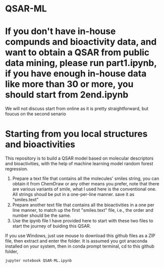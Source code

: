 # QSAR-ML
# If you don't have in-house compunds and bioactivity data, and want to obtain a QSAR from public data mining, please run part1.ipynb, if you have enough in-house data like more than 30 or more, you should start from 2end.ipynb
We will not discuss start from online as it is pretty straightforward, but foucus on the second senario

# Starting from you local structures and bioactivities
This repository is to build a QSAR model based on molecular descriptors and bioactivities, with the help of machine learning model random forest regression.

1. Prepare a text file that contains all the molecules' smiles string, you can obtain it from ChemDraw or any other means you prefer, note that there are various variants of smile, what I used here is the conventional one. All strings shoud be put in a one-per-line manner. save it as "smiles.text"
2. Prepare another text file that contains all the bioactivities in a one per line manner, to match up the first "smiles.text" file, i.e., the order and number should be the same.
3. Use the ipynb file I have provided here to start with these two files to start the journey of buiding this QSAR.

If you use Windows, just use mouse to download this github files as a ZIP file, then extract and enter the folder. It is assumed you got anaconda installed on your system, then
in conda prompt terminal, cd to this github folder, 

```
jupyter notebook QSAR-ML.ipynb
```
